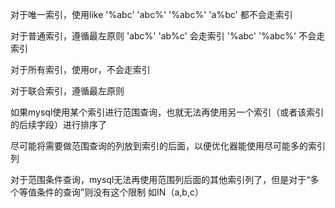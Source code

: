 对于唯一索引，使用like '%abc' 'abc%' '%abc%' 'a%bc' 都不会走索引

对于普通索引，遵循最左原则 'abc%' 'ab%c' 会走索引 '%abc' '%abc%' 不会走索引

对于所有索引，使用or，不会走索引

对于联合索引，遵循最左原则

如果mysql使用某个索引进行范围查询，也就无法再使用另一个索引（或者该索引的后续字段）进行排序了

尽可能将需要做范围查询的列放到索引的后面，以便优化器能使用尽可能多的索引列

对于范围条件查询，mysql无法再使用范围列后面的其他索引列了，但是对于“多个等值条件的查询”则没有这个限制 如IN（a,b,c）

